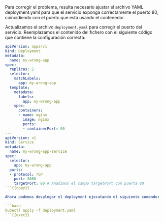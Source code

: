 Para corregir el problema, resulta necesario ajustar el archivo YAML deployment.yaml para que el servicio exponga correctamente el puerto 80, coincidiendo con el puerto que está usando el contenedor.

Actualizamos el archivo `deployment.yaml` para corregir el puerto del servicio. Reemplazamos el contenido del fichero con el siguiente código que contiene la configuración correcta:

```yaml
apiVersion: apps/v1
kind: Deployment
metadata:
  name: my-wrong-app
spec:
  replicas: 2
  selector:
    matchLabels:
      app: my-wrong-app
  template:
    metadata:
      labels:
        app: my-wrong-app
    spec:
      containers:
      - name: nginx
        image: nginx
        ports:
        - containerPort: 80
---
apiVersion: v1
kind: Service
metadata:
  name: my-wrong-app-service
spec:
  selector:
    app: my-wrong-app
  ports:
  - protocol: TCP
    port: 8080       
    targetPort: 80 # Anadimos el campo targetPort con puerta 80
```{{copy}}

Ahora podemos desplegar el deployment ejecutando el siguiente comando:

```bash
kubectl apply -f deployment.yaml
```{{exec}}